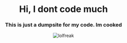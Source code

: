 <h1 align="center">Hi, I dont code much</h1>
<h3 align="center">This is just a dumpsite for my code. Im cooked</h3>
<p align="center"> <img src="https://komarev.com/ghpvc/?username=lolfreak&label=Profile%20views&color=0e75b6&style=flat" alt="lolfreak" /> </p>
